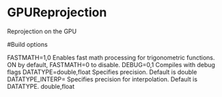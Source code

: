 # GPUReprojection
Reprojection on the GPU

#Build options

FASTMATH=1,0            Enables fast math processing for trigonometric functions. 
                        ON by default, FASTMATH=0 to disable.
DEBUG=0,1               Compiles with debug flags
DATATYPE=double,float   Specifies precision. Default is double
DATATYPE_INTERP=        Specifies precision for interpolation. Default is DATATYPE.
         double,float
